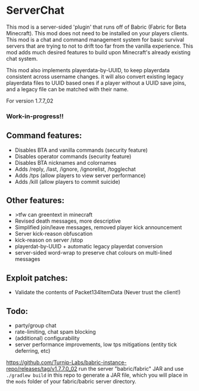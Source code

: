 # ServerChat

This mod is a server-sided 'plugin' that runs off of Babric (Fabric for Beta Minecraft). This mod does not need to be installed on your players clients. This mod is a chat and command management system for basic survival servers that are trying to not to drift too far from the vanilla experience. This mod adds much desired features to build upon Minecraft's already existing chat system.

This mod also implements playerdata-by-UUID, to keep playerdata consistent across username changes. it will also convert existing legacy playerdata files to UUID based ones if a player without a UUID save joins, and a legacy file can be matched with their name.

For version 1.7.7_02

### Work-in-progress!!

## Command features:
- Disables BTA and vanilla commands (security feature)
- Disables operator commands (security feature)
- Disables BTA nicknames and colornames
- Adds /reply, /last, /ignore, /ignorelist, /togglechat
- Adds /tps (allow players to view server performance)
- Adds /kill (allow players to commit suicide)

## Other features:
- \>tfw can greentext in minecraft
- Revised death messages, more descriptive
- Simplified join/leave messages, removed player kick announcement
- Server kick-reason obfuscation
- kick-reason on server /stop
- playerdat-by-UUID + automatic legacy playerdat conversion
- server-sided word-wrap to preserve chat colours on multi-lined messages

## Exploit patches:
- Validate the contents of Packet134ItemData (Never trust the client!)


## Todo:
- party/group chat
- rate-limiting, chat spam blocking
- (additional) configurability
- server performance improvements, low tps mitigations (entity tick deferring, etc)

https://github.com/Turnip-Labs/babric-instance-repo/releases/tag/v1.7.7.0_02 run the server "babric/fabric" JAR and use `./gradlew build` in this repo to generate a JAR file, which you will place in the `mods` folder of your fabric/babric server directory.